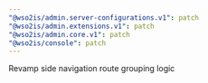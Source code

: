 ```yaml
---
"@wso2is/admin.server-configurations.v1": patch
"@wso2is/admin.extensions.v1": patch
"@wso2is/admin.core.v1": patch
"@wso2is/console": patch
---
```


Revamp side navigation route grouping logic
